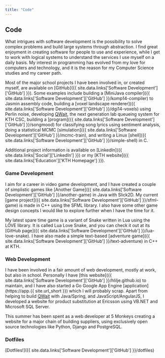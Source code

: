 ```yaml
---
title: "Code"
---
```


## Code

What intrigues with software development is the possibility to solve complex
problems and build large systems through abstraction. I find great enjoyment
in creating software for people to use and experience, while I get to work
with logical systems to understand the services I use myself on a daily basis.
My interest in programming has evolved from my love for computers and
technology, and it is the reason for my Computer Science studies and my career
path.

Most of the major school projects I have been involved in, or created
myself, are available on
[GitHub]({{ site.data.links['Software Development']['GitHub'] }}). Some
examples include building a
[MiniJava compiler]({{ site.data.links['Software Development']['GitHub'] }}/komp14-compiler)
to Jasmin assembly code, building a
[voxel landscape renderer]({{ site.data.links['Software Development']['GitHub'] }}/dgi14-voxels)
using Perlin noise, developing [QWait](https://github.com/mvk13ogb/qwait), the
next generation lab queueing system for KTH CSC, building a
[program]({{ site.data.links['Software Development']['GitHub'] }}/songmood)
for classifying song lyrics using sentiment analysis, doing a statistical MCMC
[simulation]({{ site.data.links['Software Development']['GitHub'] }}/mcmc-train),
and writing a Linux
[shell]({{ site.data.links['Software Development']['GitHub'] }}/simple-shell)
in C.

Additional project information is available on
[LinkedIn]({{ site.data.links['Social']['LinkedIn'] }}) or my
[KTH website]({{ site.data.links['Education']['KTH Homepage'] }}).

### Game Development

I aim for a career in video game development, and I have created a couple of
simplistic games like
[Another Game]({{ site.data.links['Software Development']['GitHub'] }}/another-game)
in Java with Slick2D. My current
[game project]({{ site.data.links['Software Development']['GitHub'] }}/sfml-game)
is made in C++ using the SFML library. I also have some other game design
concepts I would like to explore further when I have the time for it.

My latest spare time game is a variant of Snake written in Lua using the LÖVE
library. It is called Lua Love Snake, and you can check it out at its
[GitHub page]({{ site.data.links['Software Development']['GitHub'] }}/lua-love-snake).
I have also made a simple text-based
[adventure game]({{ site.data.links['Software Development']['GitHub'] }}/text-adventure)
in C++ at KTH.

### Web Development

I have been involved in a fair amount of web development, mostly at work, but
also in school. Personally I have
[this website]({{ site.data.links['Software Development']['GitHub'] }}/hlilje.github.io)
to maintain, and I have also started a Go Google App Engine
[application](https://app.{{ site.url_short }}) which I will probably scrap.
Apart from helping to build [QWait](http://qwait.csc.kth.se/) with Java/Spring,
and JavaScript/AngularJS, I developed a website for product substitution at
Ericsson using VB.NET and Microsoft SQL Server.

This summer has been spent as a web developer at 5 Monkeys creating a website
for a major chain of building suppliers, using exclusively open source
technologies like Python, Django and PostgreSQL.

### Dotfiles

[Dotfiles!]({{ site.data.links['Software Development']['GitHub'] }}/dotfiles)

